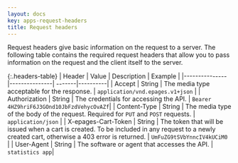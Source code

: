 ```yaml
---
layout: docs
key: apps-request-headers
title: Request headers
---
```


<style>
  table {
    table-layout: initial;
  }
</style>

Request headers give basic information on the request to a server.
The following table contains the required request headers that allow you to pass information on the request and the client itself to the server.

{:.headers-table}
| Header      | Value      | Description    | Example   |
|---------------|---------------| -------|----------|
| Accept      | String | The media&nbsp;type acceptable for the response. | `application/vnd.epages.v1+json`   |
| Authorization      | String | The credentials for accessing the API. | `Bearer 4HZ9hriF6J3GOnd10JbFzdVehycOvAZf`|
| Content-Type      | String | The media&nbsp;type of the body of the request. Required for `PUT` and `POST` requests. | `application/json`   |
| X-epages-Cart-Token | String | The token that will be issued when a cart is created. To be included in any request to a newly created cart, otherwise a 403 error is returned. | `UmFuZG9tSVbYnncIV4kUCiM0` |
| User-Agent      | String | The software or agent that accesses the API. | `statistics app`|
